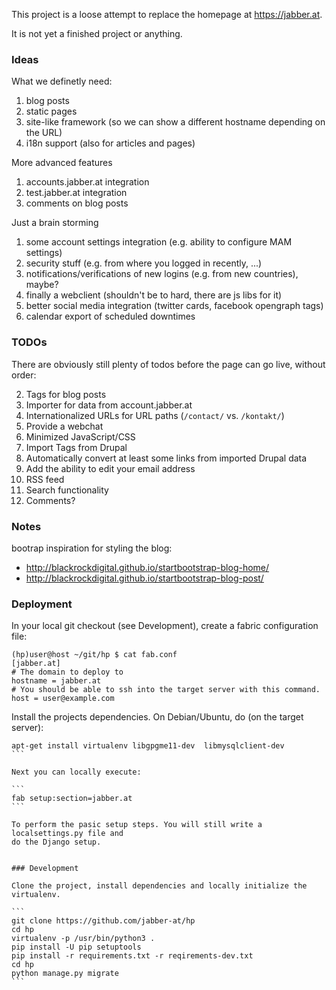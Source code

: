 This project is a loose attempt to replace the homepage at https://jabber.at.

It is not yet a finished project or anything.

### Ideas

What we definetly need:

1. blog posts
2. static pages
3. site-like framework (so we can show a different hostname depending on the URL)
4. i18n support (also for articles and pages)

More advanced features

1. accounts.jabber.at integration
2. test.jabber.at integration
3. comments on blog posts

Just a brain storming

1. some account settings integration (e.g. ability to configure MAM settings)
2. security stuff (e.g. from where you logged in recently, ...)
3. notifications/verifications of new logins (e.g. from new countries), maybe?
4. finally a webclient (shouldn't be to hard, there are js libs for it)
5. better social media integration (twitter cards, facebook opengraph tags)
6. calendar export of scheduled downtimes

### TODOs

There are obviously still plenty of todos before the page can go live, without order:

2. Tags for blog posts
3. Importer for data from account.jabber.at
4. Internationalized URLs for URL paths (`/contact/` vs. `/kontakt/`)
5. Provide a webchat
6. Minimized JavaScript/CSS
7. Import Tags from Drupal
8. Automatically convert at least some links from imported Drupal data
9. Add the ability to edit your email address
10. RSS feed
11. Search functionality
12. Comments?

### Notes

bootrap inspiration for styling the blog:

* http://blackrockdigital.github.io/startbootstrap-blog-home/
* http://blackrockdigital.github.io/startbootstrap-blog-post/

### Deployment

In your local git checkout (see Development), create a fabric configuration file:

```
(hp)user@host ~/git/hp $ cat fab.conf 
[jabber.at]
# The domain to deploy to
hostname = jabber.at
# You should be able to ssh into the target server with this command.
host = user@example.com
```

Install the projects dependencies. On Debian/Ubuntu, do (on the target server):

````
apt-get install virtualenv libgpgme11-dev  libmysqlclient-dev
```

Next you can locally execute:

```
fab setup:section=jabber.at
```

To perform the pasic setup steps. You will still write a localsettings.py file and
do the Django setup.


### Development

Clone the project, install dependencies and locally initialize the virtualenv.

```
git clone https://github.com/jabber-at/hp
cd hp
virtualenv -p /usr/bin/python3 .
pip install -U pip setuptools
pip install -r requirements.txt -r reqirements-dev.txt
cd hp
python manage.py migrate
```
